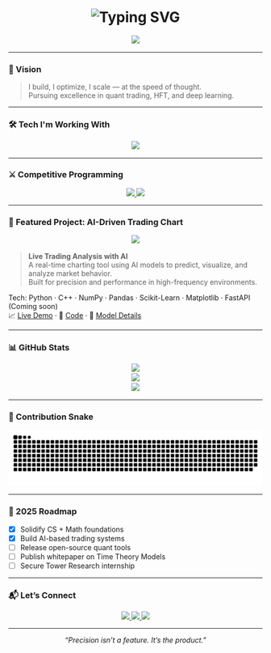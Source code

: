 <h1 align="center">
  <img src="https://readme-typing-svg.demolab.com?font=Fira+Code&size=28&duration=1500&pause=150&color=00FEC0&center=true&vCenter=true&width=600&lines=Hi,+I'm+Ujjwal+Deep;Quant+%7C+AI+Engineer+%7C+Trader;Speed+%2B+Math+%2B+Code+%3D+Precision" alt="Typing SVG"/>
</h1>

<p align="center">
  <img src="https://media.tenor.com/qJ5evVs-_uUAAAAC/coding.gif" width="260"/>
</p>

---

### 🧭 Vision

> I build, I optimize, I scale — at the speed of thought.  
> Pursuing excellence in quant trading, HFT, and deep learning.

---

### 🛠️ Tech I'm Working With

<p align="center">
  <img src="https://skillicons.dev/icons?i=cpp,python,mongodb,redis,git,github,bash,vscode&theme=dark" />
</p>

---

### ⚔️ Competitive Programming

<p align="center">
  <a href="https://leetcode.com/ujjwaldeep_7777">
    <img src="https://leet-card.vercel.app/?username=ujjwaldeep_7777&theme=dark&border=1" />
  </a>
  <a href="https://codeforces.com/profile/ujjwaldeep_77">
    <img src="https://img.shields.io/badge/Codeforces-1F8ACB?style=for-the-badge&logo=codeforces&logoColor=white" />
  </a>
</p>

---

### 🧪 Featured Project: AI-Driven Trading Chart

<p align="center">
  <img src="https://files.oaiusercontent.com/file-XP5oYHccWJNjfnvBAUJ8Cd6N?se=2025-06-27T18%3A08%3A17Z&sp=r&sv=2021-08-06&sr=b&rscd=inline&rsct=image/png&sig=XXXX" width="600" />
</p>

> **Live Trading Analysis with AI**  
> A real-time charting tool using AI models to predict, visualize, and analyze market behavior.  
> Built for precision and performance in high-frequency environments.

Tech: Python · C++ · NumPy · Pandas · Scikit-Learn · Matplotlib · FastAPI (Coming soon)  
📈 [Live Demo](#) · 🧠 [Code](#) · 🧪 [Model Details](#)

---

### 📊 GitHub Stats

<p align="center">
  <img src="https://github-readme-stats.vercel.app/api?username=ujjwal77771&show_icons=true&theme=merko&hide_border=true&count_private=true&layout=compact&hide=contribs&langs_count=2&top_langs_weight=50" />
  <br />
  <img src="https://github-readme-streak-stats.herokuapp.com/?user=ujjwal77771&theme=merko&hide_border=true&date_format=M%20j&stroke=00FF00&currStreakLabel=Current%20C%2B%2B%20Streak" />
  <br />
  <img src="https://github-readme-stats.vercel.app/api/top-langs/?username=ujjwal77771&layout=compact&theme=merko&hide_border=true&langs_count=2&top_langs_weight=50" />
</p>

---

### 🐍 Contribution Snake

<p align="center">
  <img src="https://raw.githubusercontent.com/platane/snk/output/github-contribution-grid-snake-dark.svg" />
</p>

---

### 🎯 2025 Roadmap

- [x] Solidify CS + Math foundations  
- [x] Build AI-based trading systems  
- [ ] Release open-source quant tools  
- [ ] Publish whitepaper on Time Theory Models  
- [ ] Secure Tower Research internship  

---

### 📬 Let’s Connect

<p align="center">
  <a href="https://linkedin.com/in/ujjwal-deep-b8914024b">
    <img src="https://img.shields.io/badge/LinkedIn-0077B5?style=for-the-badge&logo=linkedin&logoColor=white" />
  </a>
  <a href="mailto:ujjwaldeep77771@gmail.com">
    <img src="https://img.shields.io/badge/Gmail-D14836?style=for-the-badge&logo=gmail&logoColor=white" />
  </a>
  <a href="https://github.com/ujjwal77771">
    <img src="https://img.shields.io/badge/GitHub-100000?style=for-the-badge&logo=github&logoColor=white" />
  </a>
</p>

---

<p align="center"><i>“Precision isn’t a feature. It’s the product.”</i></p>


